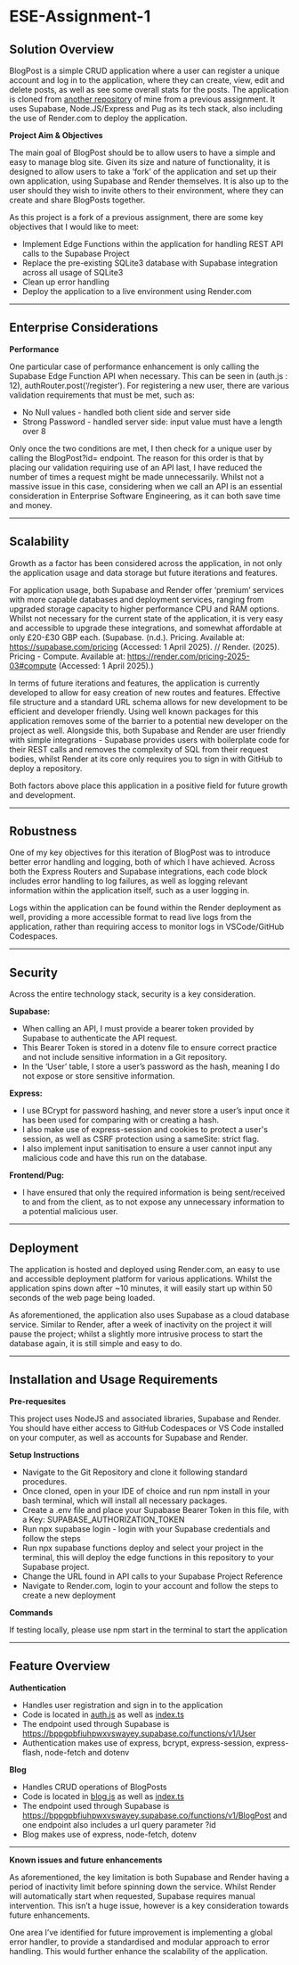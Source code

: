 # ESE-Assignment-1

## Solution Overview

BlogPost is a simple CRUD application where a user can register a unique account and log in to the application, where they can create, view, edit and delete posts, as well as see some overall stats for the posts. The application is cloned from [another repository](https://github.com/sa-muelj/SQA-Assignment-1) of mine from a previous assignment. It uses Supabase, Node.JS/Express and Pug as its tech stack, also including the use of Render.com to deploy the application.

**Project Aim & Objectives**

The main goal of BlogPost should be to allow users to have a simple and easy to manage blog site. Given its size and nature of functionality, it is designed to allow users to take a ‘fork’ of the application and set up their own application, using Supabase and Render themselves. It is also up to the user should they wish to invite others to their environment, where they can create and share BlogPosts together.

As this project is a fork of a previous assignment, there are some key objectives that I would like to meet:

- Implement Edge Functions within the application for handling REST API calls to the Supabase Project
- Replace the pre-existing SQLite3 database with Supabase integration across all usage of SQLite3
- Clean up error handling
- Deploy the application to a live environment using Render.com

---

## Enterprise Considerations

**Performance**

One particular case of performance enhancement is only calling the Supabase Edge Function API when necessary. This can be seen in (auth.js : 12), authRouter.post(‘/register’).
For registering a new user, there are various validation requirements that must be met, such as:

- No Null values - handled both client side and server side
- Strong Password - handled server side: input value must have a length over 8

Only once the two conditions are met, I then check for a unique user by calling the BlogPost?id= endpoint. The reason for this order is that by placing our validation requiring use of an API last, I have reduced the number of times a request might be made unnecessarily. Whilst not a massive issue in this case, considering when we call an API is an essential consideration in Enterprise Software Engineering, as it can both save time and money.

---

## Scalability

Growth as a factor has been considered across the application, in not only the application usage and data storage but future iterations and features.

For application usage, both Supabase and Render offer ‘premium’ services with more capable databases and deployment services, ranging from upgraded storage capacity to higher performance CPU and RAM options. Whilst not necessary for the current state of the application, it is very easy and accessible to upgrade these integrations, and somewhat affordable at only £20-£30 GBP each. (Supabase. (n.d.). Pricing. Available at: https://supabase.com/pricing (Accessed: 1 April 2025). // Render. (2025). Pricing - Compute. Available at: https://render.com/pricing-2025-03#compute (Accessed: 1 April 2025).)

In terms of future iterations and features, the application is currently developed to allow for easy creation of new routes and features. Effective file structure and a standard URL schema allows for new development to be efficient and developer friendly. Using well known packages for this application removes some of the barrier to a potential new developer on the project as well. Alongside this, both Supabase and Render are user friendly with simple integrations - Supabase provides users with boilerplate code for their REST calls and removes the complexity of SQL from their request bodies, whilst Render at its core only requires you to sign in with GitHub to deploy a repository.

Both factors above place this application in a positive field for future growth and development.

---

## Robustness

One of my key objectives for this iteration of BlogPost was to introduce better error handling and logging, both of which I have achieved. Across both the Express Routers and Supabase integrations, each code block includes error handling to log failures, as well as logging relevant information within the application itself, such as a user logging in.

Logs within the application can be found within the Render deployment as well, providing a more accessible format to read live logs from the application, rather than requiring access to monitor logs in VSCode/GitHub Codespaces.

---

## Security

Across the entire technology stack, security is a key consideration.

**Supabase:**

- When calling an API, I must provide a bearer token provided by Supabase to authenticate the API request.
- This Bearer Token is stored in a dotenv file to ensure correct practice and not include sensitive information in a Git repository.
- In the ‘User’ table, I store a user’s password as the hash, meaning I do not expose or store sensitive information.

**Express:**

- I use BCrypt for password hashing, and never store a user’s input once it has been used for comparing with or creating a hash.
- I also make use of express-session and cookies to protect a user's session, as well as CSRF protection using a sameSite: strict flag.
- I also implement input sanitisation to ensure a user cannot input any malicious code and have this run on the database.

**Frontend/Pug:**

- I have ensured that only the required information is being sent/received to and from the client, as to not expose any unnecessary information to a potential malicious user.

---

## Deployment

The application is hosted and deployed using Render.com, an easy to use and accessible deployment platform for various applications. Whilst the application spins down after ~10 minutes, it will easily start up within 50 seconds of the web page being loaded.

As aforementioned, the application also uses Supabase as a cloud database service. Similar to Render, after a week of inactivity on the project it will pause the project; whilst a slightly more intrusive process to start the database again, it is still simple and easy to do.

---

## Installation and Usage Requirements

**Pre-requesites**

This project uses NodeJS and associated libraries, Supabase and Render. You should have either access to GitHub Codespaces or VS Code installed on your computer, as well as accounts for Supabase and Render.

**Setup Instructions**

- Navigate to the Git Repository and clone it following standard procedures. 
- Once cloned, open in your IDE of choice and run npm install in your bash terminal, which will install all necessary packages.
- Create a .env file and place your Supabase Bearer Token in this file, with a Key: SUPABASE_AUTHORIZATION_TOKEN
- Run npx supabase login - login with your Supabase credentials and follow the steps
- Run npx supabase functions deploy and select your project in the terminal, this will deploy the edge functions in this repository to your Supabase project.
- Change the URL found in API calls to your Supabase Project Reference
- Navigate to Render.com, login to your account and follow the steps to create a new deployment

**Commands**

If testing locally, please use npm start in the terminal to start the application

---

## Feature Overview

**Authentication**

- Handles user registration and sign in to the application
- Code is located in [auth.js](https://github.com/sa-muelj/ESE-Assignment-1/blob/main/routes/auth.js) as well as [index.ts](https://github.com/sa-muelj/ESE-Assignment-1/blob/main/supabase/functions/User/index.ts)
- The endpoint used through Supabase is https://bppgpbfiuhpwxvswayey.supabase.co/functions/v1/User
- Authentication makes use of express, bcrypt, express-session, express-flash, node-fetch and dotenv

**Blog**

- Handles CRUD operations of BlogPosts
- Code is located in [blog.js](https://github.com/sa-muelj/ESE-Assignment-1/blob/main/routes/blog.js) as well as [index.ts](https://github.com/sa-muelj/ESE-Assignment-1/blob/main/supabase/functions/BlogPost/index.ts)
- The endpoint used through Supabase is https://bppgpbfiuhpwxvswayey.supabase.co/functions/v1/BlogPost and one endpoint also includes a url query parameter ?id
- Blog makes use of express, node-fetch, dotenv

---

**Known issues and future enhancements**

As aforementioned, the key limitation is both Supabase and Render having a period of inactivity limit before spinning down the service. Whilst Render will automatically start when requested, Supabase requires manual intervention. This isn’t a huge issue, however is a key consideration towards future enhancements.

One area I’ve identified for future improvement is implementing a global error handler, to provide a standardised and modular approach to error handling. This would further enhance the scalability of the application.



